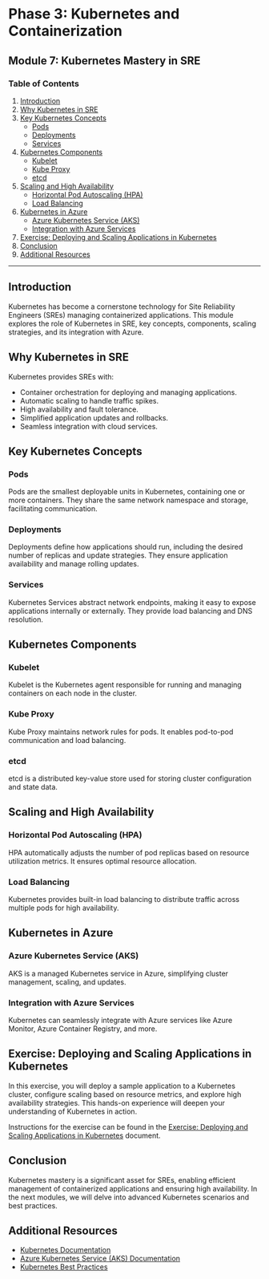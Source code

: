 # Phase 3: Kubernetes and Containerization

## Module 7: Kubernetes Mastery in SRE

### Table of Contents

1. [Introduction](#introduction)
2. [Why Kubernetes in SRE](#why-kubernetes-in-sre)
3. [Key Kubernetes Concepts](#key-kubernetes-concepts)
   - [Pods](#pods)
   - [Deployments](#deployments)
   - [Services](#services)
4. [Kubernetes Components](#kubernetes-components)
   - [Kubelet](#kubelet)
   - [Kube Proxy](#kube-proxy)
   - [etcd](#etcd)
5. [Scaling and High Availability](#scaling-and-high-availability)
   - [Horizontal Pod Autoscaling (HPA)](#horizontal-pod-autoscaling-hpa)
   - [Load Balancing](#load-balancing)
6. [Kubernetes in Azure](#kubernetes-in-azure)
   - [Azure Kubernetes Service (AKS)](#azure-kubernetes-service-aks)
   - [Integration with Azure Services](#integration-with-azure-services)
7. [Exercise: Deploying and Scaling Applications in Kubernetes](#exercise-deploying-and-scaling-applications-in-kubernetes)
8. [Conclusion](#conclusion)
9. [Additional Resources](#additional-resources)

---

## Introduction

Kubernetes has become a cornerstone technology for Site Reliability Engineers (SREs) managing containerized applications. This module explores the role of Kubernetes in SRE, key concepts, components, scaling strategies, and its integration with Azure.

## Why Kubernetes in SRE

Kubernetes provides SREs with:
- Container orchestration for deploying and managing applications.
- Automatic scaling to handle traffic spikes.
- High availability and fault tolerance.
- Simplified application updates and rollbacks.
- Seamless integration with cloud services.

## Key Kubernetes Concepts

### Pods

Pods are the smallest deployable units in Kubernetes, containing one or more containers. They share the same network namespace and storage, facilitating communication.

### Deployments

Deployments define how applications should run, including the desired number of replicas and update strategies. They ensure application availability and manage rolling updates.

### Services

Kubernetes Services abstract network endpoints, making it easy to expose applications internally or externally. They provide load balancing and DNS resolution.

## Kubernetes Components

### Kubelet

Kubelet is the Kubernetes agent responsible for running and managing containers on each node in the cluster.

### Kube Proxy

Kube Proxy maintains network rules for pods. It enables pod-to-pod communication and load balancing.

### etcd

etcd is a distributed key-value store used for storing cluster configuration and state data.

## Scaling and High Availability

### Horizontal Pod Autoscaling (HPA)

HPA automatically adjusts the number of pod replicas based on resource utilization metrics. It ensures optimal resource allocation.

### Load Balancing

Kubernetes provides built-in load balancing to distribute traffic across multiple pods for high availability.

## Kubernetes in Azure

### Azure Kubernetes Service (AKS)

AKS is a managed Kubernetes service in Azure, simplifying cluster management, scaling, and updates.

### Integration with Azure Services

Kubernetes can seamlessly integrate with Azure services like Azure Monitor, Azure Container Registry, and more.

## Exercise: Deploying and Scaling Applications in Kubernetes

In this exercise, you will deploy a sample application to a Kubernetes cluster, configure scaling based on resource metrics, and explore high availability strategies. This hands-on experience will deepen your understanding of Kubernetes in action.

Instructions for the exercise can be found in the [Exercise: Deploying and Scaling Applications in Kubernetes](./exercise-kubernetes-deployment.md) document.

## Conclusion

Kubernetes mastery is a significant asset for SREs, enabling efficient management of containerized applications and ensuring high availability. In the next modules, we will delve into advanced Kubernetes scenarios and best practices.

## Additional Resources

- [Kubernetes Documentation](https://kubernetes.io/docs/home/)
- [Azure Kubernetes Service (AKS) Documentation](https://docs.microsoft.com/en-us/azure/aks/)
- [Kubernetes Best Practices](https://kubernetes.io/docs/concepts/cluster-administration/cluster-administration-overview/)
